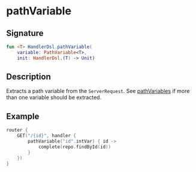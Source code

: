 # pathVariable

## Signature

```kotlin
fun <T> HandlerDsl.pathVariable(
    variable: PathVariable<T>, 
    init: HandlerDsl.(T) -> Unit)
```

## Description

Extracts a path variable from the `ServerRequest`. See [pathVariables](pathvariables.md) if more than one variable should be extracted.

## Example

```kotlin
router {
    GET("/{id}", handler {
        pathVariable("id".intVar) { id ->
            complete(repo.findById(id))
        }
    })
}
```

